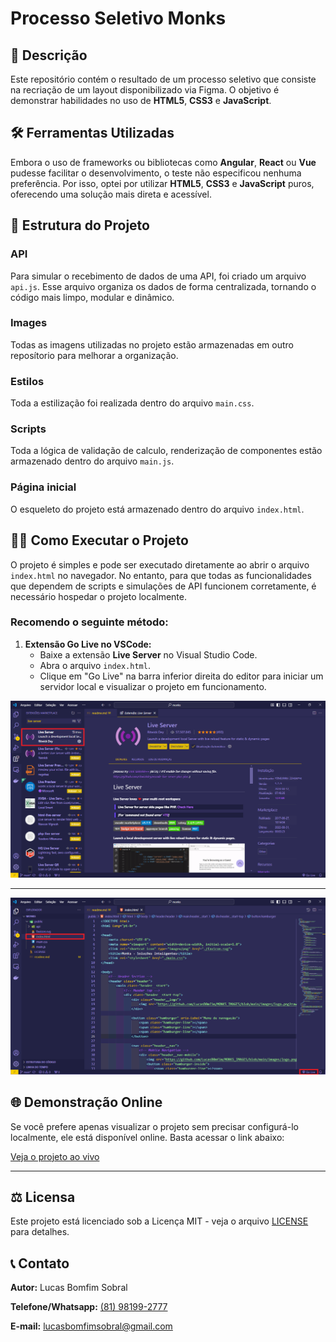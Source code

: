 # Processo Seletivo Monks

## 🎯 Descrição

Este repositório contém o resultado de um processo seletivo que consiste na recriação de um layout disponibilizado via Figma. O objetivo é demonstrar habilidades no uso de **HTML5**, **CSS3** e **JavaScript**.

## 🛠️ Ferramentas Utilizadas

Embora o uso de frameworks ou bibliotecas como **Angular**, **React** ou **Vue** pudesse facilitar o desenvolvimento, o teste não especificou nenhuma preferência. Por isso, optei por utilizar **HTML5**, **CSS3** e **JavaScript** puros, oferecendo uma solução mais direta e acessível.

## 📂 Estrutura do Projeto

### API

Para simular o recebimento de dados de uma API, foi criado um arquivo `api.js`. Esse arquivo organiza os dados de forma centralizada, tornando o código mais limpo, modular e dinâmico.

### Images

Todas as imagens utilizadas no projeto estão armazenadas em outro reposítorio para melhorar a organização.

### Estilos

Toda a estilização foi realizada dentro do arquivo `main.css`.

### Scripts

Toda a lógica de validação de calculo, renderização de componentes estão armazenado dentro do arquivo `main.js`.

### Página inicial

O esqueleto do projeto está armazenado dentro do arquivo `index.html`.

## 👨‍💻 Como Executar o Projeto

O projeto é simples e pode ser executado diretamente ao abrir o arquivo `index.html` no navegador. No entanto, para que todas as funcionalidades que dependem de scripts e simulações de API funcionem corretamente, é necessário hospedar o projeto localmente.

### Recomendo o seguinte método:

1. **Extensão Go Live no VSCode:**
   - Baixe a extensão **Live Server** no Visual Studio Code.
   - Abra o arquivo `index.html`.
   - Clique em "Go Live" na barra inferior direita do editor para iniciar um servidor local e visualizar o projeto em funcionamento.

<img src="https://github.com/LucasB0mfim/MONKS_IMAGES/blob/main/images/LiveServer.png?raw=true" />

---

<img src="https://github.com/LucasB0mfim/MONKS_IMAGES/blob/main/images/execute.png?raw=true" />

## 🌐 Demonstração Online

Se você prefere apenas visualizar o projeto sem precisar configurá-lo localmente, ele está disponível online. Basta acessar o link abaixo:

[Veja o projeto ao vivo](https://monks-project.vercel.app/)

---

## ⚖️ Licensa

Este projeto está licenciado sob a Licença MIT - veja o arquivo [LICENSE](LICENSE) para detalhes.

## 📞 Contato

**Autor:** Lucas Bomfim Sobral

**Telefone/Whatsapp:** [(81) 98199-2777](https://api.whatsapp.com/send/?phone=5581981992777&text&type=phone_number&app_absent=0)

**E-mail:** lucasbomfimsobral@gmail.com
